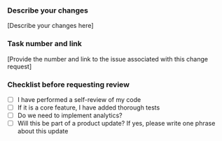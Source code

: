 ### Describe your changes
[Describe your changes here]

### Task number and link
[Provide the number and link to the issue associated with this change request]

### Checklist before requesting review
- [ ]  I have performed a self-review of my code
- [ ]  If it is a core feature, I have added thorough tests
- [ ]  Do we need to implement analytics?
- [ ] Will this be part of a product update? If yes, please write one phrase about this update
